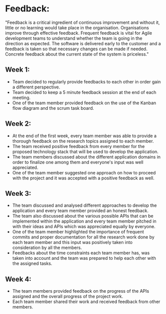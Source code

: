 # Feedback:

"Feedback is a critical ingredient of continuous improvement and without it, little or no learning would take place in the organisation. Organisations improve through effective feedback. Frequent feedback is vital for Agile development teams to understand whether the team is going in the direction as expected. The software is delivered early to the customer and a feedback is taken so that necessary changes can be made if needed. Concrete feedback about the current state of the system is priceless."

## Week 1:
* Team decided to regularly provide feedbacks to each other in order gain a different perspective.
* Team decided to keep a 5 minute feedback session at the end of each meeting.
* One of the team member provided feedback on the use of the Kanban flow diagram and the scrum task board.

## Week 2:
* At the end of the first week, every team member was able to provide a thorough feedback on the research topics assigned to each member.
* The team received positive feedback from every member for the proposed technology stack that will be used to develop the application.
* The team members discussed about the  different application domains in order to finalize one among them and everyone's input was well appreciated.
* One of the team member suggested one approach on how to proceed with the project and it was accepted with a positive feedback as well.

## Week 3:
* The team discussed and analysed different approaches to develop the application and every team member provided an honest feedback.
* The team also discussed about the various possible APIs that can be implemented within the application and every team member pitched in with their ideas and APIs which was appreciated equally by everyone.
* One of the team member highlighted the importance of frequent commits and proper documentation for all the research work done by each team member and this input was positively taken into consideration by all the members.
* Feedbacks about the time constraints each team member has, was taken into account and the team was prepared to help each other with the assigned tasks.

## Week 4:
* The team members provided feedback on the progress of the APIs assigned and the overall progress of the project work.
* Each team member shared their work and received feedback from other members.
